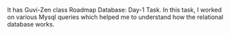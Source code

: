 It has Guvi-Zen class Roadmap Database: Day-1 Task. In this task, I worked on various Mysql queries which helped me to understand how the relational database works.
